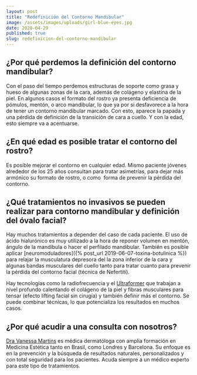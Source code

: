 ```yaml
---
layout: post
title: "Redefinición del Contorno Mandibular"
image: /assets/images/uploads/girl-blue-eyes.jpg
date: 2020-04-29
published: true
slug: redefinicion-del-contorno-mandibular
---
```


## ¿Por qué perdemos la definición del contorno mandibular?

Con el paso del tiempo perdemos estructuras de soporte como grasa y hueso de
algunas zonas de la cara, además de colágeno y elastina de la piel. En algunos
casos el formato del rostro ya presenta deficiencia de  pómulos, mentón, o arco
mandibular, lo que ya por si desfavorece a la hora de tener un contorno
mandibular marcado. Con esto, aparece la papada y una pérdida de definición
de la transición de cara a cuello. Y con la edad, esto siempre va a acentuarse. 

## ¿En qué edad es posible tratar el contorno del rostro? 

Es posible mejorar el contorno en cualquier edad. Mismo paciente jóvenes
alrededor de los 25 años consultan para tratar asimetrías, para dejar más
armónico su formato de rostro, o como  forma de prevenir la pérdida del
contorno. 

## ¿Qué tratamientos no invasivos se pueden realizar para contorno mandibular y definición del óvalo facial?

Hay muchos tratamientos a depender del caso de cada paciente. El uso de ácido
hialurónico es muy utilizado a la hora de reponer volumen en mentón, ángulo de
la mandíbula o hacer el perfilado mandibular. También es posible aplicar [neuromoduladores]({% post_url 2019-06-07-toxina-botulinica %}) para relajar la musculatura depresora del la zona inferior de la cara
y algunas bandas musculares del cuello tanto para tratar cuanto para prevenir la
pérdida del contorno facial (técnica de Nefertiti). 

Hay tecnologías como la radiofrecuencia y el [Ultraformer](/tratamientos/lifting-facial/) que trabajan a nivel
profundo calentando el colágeno de la piel y fibras musculares para tensar
(efecto lifting facial sin cirugía) y también definir más el contorno. Se puede
combinar técnicas, lo que potencializa los resultados en muchos casos. 

## ¿Por qué acudir a una consulta con nosotros?

[Dra Vanessa Martins](/) es médica dermatóloga con amplia formación en Medicina
Estética tanto en Brasil, como Londres y Barcelona. Su enfoque es en la
prevención y la búsqueda de resultados naturales, personalizados y con total
seguridad para los pacientes. Acuda siempre a un médico experto para este tipo
de tratamientos.
